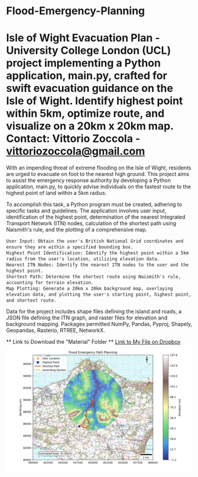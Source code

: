 # Flood-Emergency-Planning
# Isle of Wight Evacuation Plan - University College London (UCL) project implementing a Python application, main.py, crafted for swift evacuation guidance on the Isle of Wight. Identify highest point within 5km, optimize route, and visualize on a 20km x 20km map. Contact: Vittorio Zoccola - vittoriozoccola@gmail.com

With an impending threat of extreme flooding on the Isle of Wight, residents are urged to evacuate on foot to the nearest high ground. This project aims to assist the emergency response authority by developing a Python application, main.py, to quickly advise individuals on the fastest route to the highest point of land within a 5km radius.

To accomplish this task, a Python program must be created, adhering to specific tasks and guidelines. The application involves user input, identification of the highest point, determination of the nearest Integrated Transport Network (ITN) nodes, calculation of the shortest path using Naismith's rule, and the plotting of a comprehensive map.

    User Input: Obtain the user's British National Grid coordinates and ensure they are within a specified bounding box.
    Highest Point Identification: Identify the highest point within a 5km radius from the user's location, utilizing elevation data.
    Nearest ITN Nodes: Identify the nearest ITN nodes to the user and the highest point.
    Shortest Path: Determine the shortest route using Naismith's rule, accounting for terrain elevation.
    Map Plotting: Generate a 20km x 20km background map, overlaying elevation data, and plotting the user's starting point, highest point, and shortest route.

Data for the project includes shape files defining the island and roads, a JSON file defining the ITN graph, and raster files for elevation and background mapping. Packages permitted NumPy, Pandas, Pyproj, Shapely, Geopandas, Rasterio, RTREE, NetworkX.

**  Link to Download the "Material" Folder **
[Link to My File on Dropbox](https://www.dropbox.com/scl/fo/5hlwdz75w2yiebfl56e5t/h?rlkey=nwej8joz0qhh76zdg7xjvrxyf&dl=0)
![Output Image](https://github.com/vittorio-zoccola/Flood-Emergency-Planning/raw/main/Output%20Image.png)
